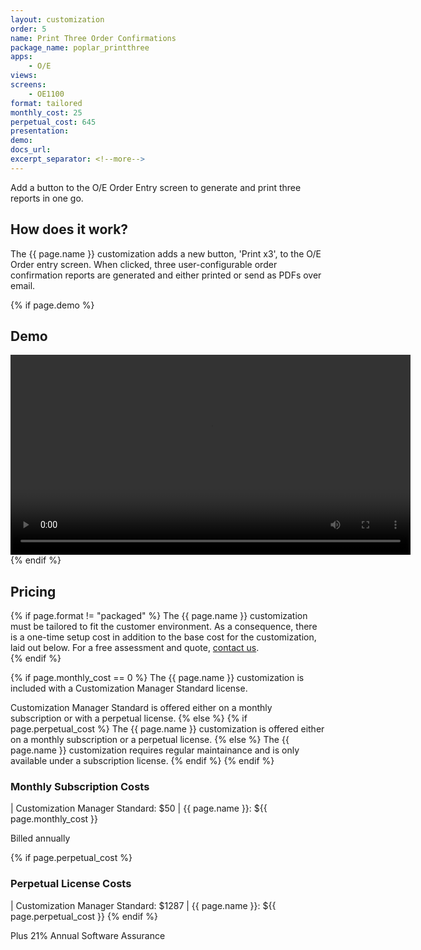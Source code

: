 ```yaml
---
layout: customization
order: 5
name: Print Three Order Confirmations
package_name: poplar_printthree
apps:
    - O/E
views:
screens:
    - OE1100
format: tailored
monthly_cost: 25
perpetual_cost: 645
presentation: 
demo: 
docs_url: 
excerpt_separator: <!--more-->
---
```


Add a button to the O/E Order Entry screen to generate and print three
reports in one go.

<!--more-->

## How does it work?

The {{ page.name }} customization adds a new button, 'Print x3', to the
O/E Order entry screen.  When clicked, three user-configurable 
order confirmation reports are generated and either printed or send as PDFs
over email.

{% if page.demo %}
## Demo

<video width="640" controls>
  <source src="{{ page.demo }}" type="video/mp4">
  Your browser doesn't support the video tag.
</video>
{% endif %}

## Pricing

{% if page.format != "packaged" %}
The {{ page.name }} customization must be tailored to fit the customer 
environment. As a consequence, there is a one-time setup cost in addition 
to the base cost for the customization, laid out below. For a free assessment
and quote,  <a href="mailto:chris@poplars.dev">contact us</a>.  
{% endif %}

{% if page.monthly_cost == 0 %}
The {{ page.name }} customization is included with a Customization Manager 
Standard license.  

Customization Manager Standard is offered either on a monthly 
subscription or with a perpetual license.
{% else %}
    {% if page.perpetual_cost %}
The {{ page.name }} customization is offered either on a monthly 
subscription or a perpetual license.
    {% else %}
The {{ page.name }} customization requires regular maintainance and is only
available under a subscription license.
    {% endif %}
{% endif %}

### Monthly Subscription Costs

| Customization Manager Standard: $50
| {{ page.name }}: ${{ page.monthly_cost }}

Billed annually

{% if page.perpetual_cost %}
### Perpetual License Costs

| Customization Manager Standard: $1287
| {{ page.name }}: ${{ page.perpetual_cost }}
{% endif %}

Plus 21% Annual Software Assurance
